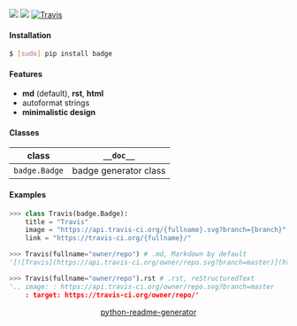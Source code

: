 <!--
https://pypi.org/project/readme-generator/
https://pypi.org/project/python-readme-generator/
-->

[![](https://img.shields.io/pypi/pyversions/badge.svg?longCache=True)](https://pypi.org/project/badge/)
[![](https://img.shields.io/pypi/v/badge.svg?maxAge=3600)](https://pypi.org/project/badge/)
[![Travis](https://api.travis-ci.org/looking-for-a-job/badge.py.svg?branch=master)](https://travis-ci.org/looking-for-a-job/badge.py/)

#### Installation
```bash
$ [sudo] pip install badge
```

#### Features
+   **md** (default), **rst**, **html**
+   autoformat strings
+   **minimalistic design**

#### Classes
class|`__doc__`
-|-
`badge.Badge` |badge generator class

#### Examples
```python
>>> class Travis(badge.Badge):
    title = "Travis"
    image = "https://api.travis-ci.org/{fullname}.svg?branch={branch}"
    link = "https://travis-ci.org/{fullname}/"

>>> Travis(fullname="owner/repo") # .md, Markdown by default
'[![Travis](https://api.travis-ci.org/owner/repo.svg?branch=master)](https://travis-ci.org/owner/repo/)'

>>> Travis(fullname="owner/repo").rst # .rst, reStructuredText
'.. image: : https://api.travis-ci.org/owner/repo.svg?branch=master
    : target: https://travis-ci.org/owner/repo/'
```

<p align="center">
    <a href="https://pypi.org/project/python-readme-generator/">python-readme-generator</a>
</p>